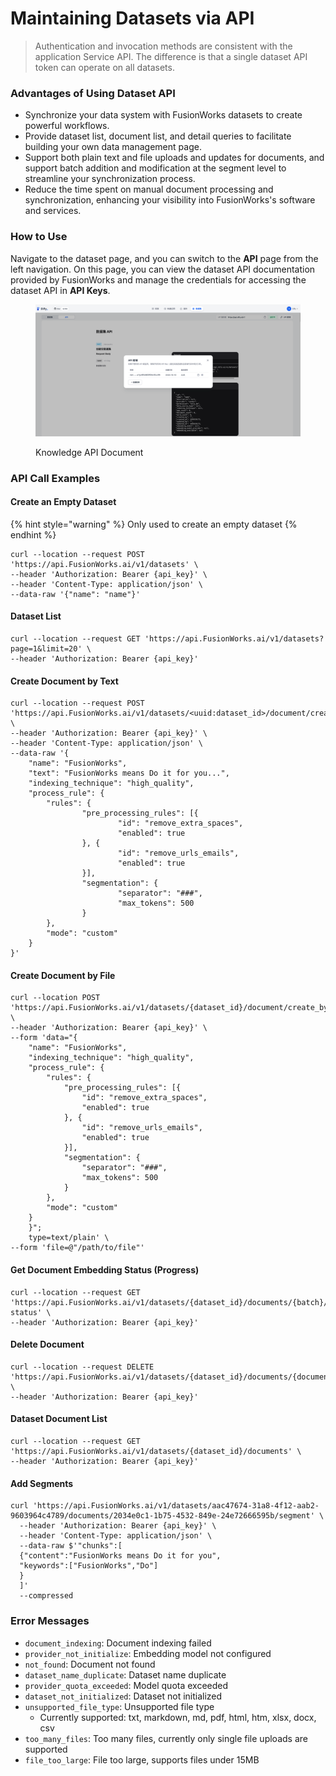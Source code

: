 # Maintaining Datasets via API

> Authentication and invocation methods are consistent with the application Service API. The difference is that a single dataset API token can operate on all datasets.

### Advantages of Using Dataset API

* Synchronize your data system with FusionWorks datasets to create powerful workflows.
* Provide dataset list, document list, and detail queries to facilitate building your own data management page.
* Support both plain text and file uploads and updates for documents, and support batch addition and modification at the segment level to streamline your synchronization process.
* Reduce the time spent on manual document processing and synchronization, enhancing your visibility into FusionWorks's software and services.

### How to Use

Navigate to the dataset page, and you can switch to the **API** page from the left navigation. On this page, you can view the dataset API documentation provided by FusionWorks and manage the credentials for accessing the dataset API in **API Keys**.

<figure><img src="/en/.gitbook/assets/guides/knowledge-base/dataset-api-token.png" alt=""><figcaption><p>Knowledge API Document</p></figcaption></figure>

### API Call Examples

#### **Create an Empty Dataset**

{% hint style="warning" %}
Only used to create an empty dataset
{% endhint %}

```
curl --location --request POST 'https://api.FusionWorks.ai/v1/datasets' \
--header 'Authorization: Bearer {api_key}' \
--header 'Content-Type: application/json' \
--data-raw '{"name": "name"}'
```

#### **Dataset List**

```
curl --location --request GET 'https://api.FusionWorks.ai/v1/datasets?page=1&limit=20' \
--header 'Authorization: Bearer {api_key}'
```

#### **Create Document by Text**

```
curl --location --request POST 'https://api.FusionWorks.ai/v1/datasets/<uuid:dataset_id>/document/create_by_text' \
--header 'Authorization: Bearer {api_key}' \
--header 'Content-Type: application/json' \
--data-raw '{
    "name": "FusionWorks",
    "text": "FusionWorks means Do it for you...",
    "indexing_technique": "high_quality",
    "process_rule": {
        "rules": {
                "pre_processing_rules": [{
                        "id": "remove_extra_spaces",
                        "enabled": true
                }, {
                        "id": "remove_urls_emails",
                        "enabled": true
                }],
                "segmentation": {
                        "separator": "###",
                        "max_tokens": 500
                }
        },
        "mode": "custom"
    }
}'
```

#### **Create Document by File**

```
curl --location POST 'https://api.FusionWorks.ai/v1/datasets/{dataset_id}/document/create_by_file' \
--header 'Authorization: Bearer {api_key}' \
--form 'data="{
	"name": "FusionWorks",
	"indexing_technique": "high_quality",
	"process_rule": {
		"rules": {
			"pre_processing_rules": [{
				"id": "remove_extra_spaces",
				"enabled": true
			}, {
				"id": "remove_urls_emails",
				"enabled": true
			}],
			"segmentation": {
				"separator": "###",
				"max_tokens": 500
			}
		},
		"mode": "custom"
	}
    }";
    type=text/plain' \
--form 'file=@"/path/to/file"'
```

#### **Get Document Embedding Status (Progress)**

```
curl --location --request GET 'https://api.FusionWorks.ai/v1/datasets/{dataset_id}/documents/{batch}/indexing-status' \
--header 'Authorization: Bearer {api_key}'
```

#### **Delete Document**

```
curl --location --request DELETE 'https://api.FusionWorks.ai/v1/datasets/{dataset_id}/documents/{document_id}' \
--header 'Authorization: Bearer {api_key}'
```

#### **Dataset Document List**

```
curl --location --request GET 'https://api.FusionWorks.ai/v1/datasets/{dataset_id}/documents' \
--header 'Authorization: Bearer {api_key}'
```

#### **Add Segments**

```
curl 'https://api.FusionWorks.ai/v1/datasets/aac47674-31a8-4f12-aab2-9603964c4789/documents/2034e0c1-1b75-4532-849e-24e72666595b/segment' \
  --header 'Authorization: Bearer {api_key}' \
  --header 'Content-Type: application/json' \
  --data-raw $'"chunks":[
  {"content":"FusionWorks means Do it for you",
  "keywords":["FusionWorks","Do"]
  }
  ]'
  --compressed
```

### Error Messages

* `document_indexing`: Document indexing failed
* `provider_not_initialize`: Embedding model not configured
* `not_found`: Document not found
* `dataset_name_duplicate`: Dataset name duplicate
* `provider_quota_exceeded`: Model quota exceeded
* `dataset_not_initialized`: Dataset not initialized
* `unsupported_file_type`: Unsupported file type
  * Currently supported: txt, markdown, md, pdf, html, htm, xlsx, docx, csv
* `too_many_files`: Too many files, currently only single file uploads are supported
* `file_too_large`: File too large, supports files under 15MB